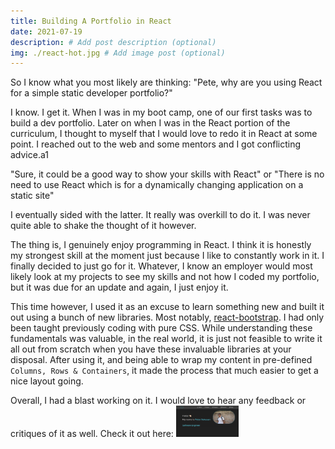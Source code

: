 ```yaml
---
title: Building A Portfolio in React
date: 2021-07-19
description: # Add post description (optional)
img: ./react-hot.jpg # Add image post (optional)
---
```


So I know what you most likely are thinking:
"Pete, why are you using React for a simple static developer portfolio?"

I know. I get it. When I was in my boot camp, one of our first tasks was to build a dev portfolio. Later on when I was in the React portion of the curriculum, I thought to myself that I would love to redo it in React at some point. I reached out to the web and some mentors and I got conflicting advice.a1

"Sure, it could be a good way to show your skills with React"
or
"There is no need to use React which is for a dynamically changing application on a static site"

I eventually sided with the latter. It really was overkill to do it. I was never quite able to shake the thought of it however.

The thing is, I genuinely enjoy programming in React. I think it is honestly my strongest skill at the moment just because I like to constantly work in it.
I finally decided to just go for it. Whatever, I know an employer would most likely look at my projects to see my skills and not how I coded my portfolio, but it was due for an update and again, I just enjoy it.

This time however, I used it as an excuse to learn something new and built it out using a bunch of new libraries. Most notably, [react-bootstrap](https://react-bootstrap.github.io/). I had only been taught previously coding with pure CSS. While understanding these fundamentals was valuable, in the real world, it is just not feasible to write it all out from scratch when you have these invaluable libraries at your disposal. After using it, and being able to wrap my content in pre-defined <code>Columns, Rows & Containers</code>, it made the process that much easier to get a nice layout going.

Overall, I had a blast working on it. I would love to hear any feedback or critiques of it as well. Check it out here:
<a href="https://peter-sekesan.dev">
<img src="./landing-image.png" alt="Logo" width="100" height="50">

